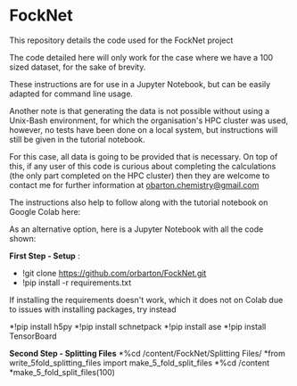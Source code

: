 # FockNet

This repository details the code used for the FockNet project

The code detailed here will only work for the case where we have a 100 sized dataset, for the sake of brevity.

These instructions are for use in a Jupyter Notebook, but can be easily adapted for command line usage.

Another note is that generating the data is not possible without using a Unix-Bash environment, for which the organisation's HPC cluster was used, however, no tests have been done on a local system, but instructions will still be given in the tutorial notebook.

For this case, all data is going to be provided that is necessary. On top of this, if any user of this code is curious about completing the calculations (the only part completed on the HPC cluster) then they are welcome to contact me for further information at obarton.chemistry@gmail.com

The instructions also help to follow along with the tutorial notebook on Google Colab here:

As an alternative option, here is a Jupyter Notebook with all the code shown:

**First Step - Setup** :
- !git clone https://github.com/orbarton/FockNet.git
- !pip install -r requirements.txt

If installing the requirements doesn't work, which it does not on Colab due to issues with installing packages, try instead

*!pip install h5py
*!pip install schnetpack
*!pip install ase
*!pip install TensorBoard

**Second Step - Splitting Files**
*%cd /content/FockNet/Splitting Files/
*from write_5fold_splitting_files import make_5_fold_split_files
*%cd /content
*make_5_fold_split_files(100)


